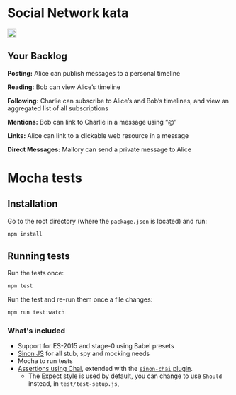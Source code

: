 # Social Network kata

<img src="http://kata-log.rocks/images/social_network.jpg" height="20px" width="20px" alt="cover"/>

## Your Backlog
**Posting:** Alice can publish messages to a personal timeline

**Reading:** Bob can view Alice’s timeline

**Following:** Charlie can subscribe to Alice’s and Bob’s timelines, and view an aggregated list of all subscriptions

**Mentions:** Bob can link to Charlie in a message using “@”

**Links:** Alice can link to a clickable web resource in a message

**Direct Messages:** Mallory can send a private message to Alice

# Mocha tests

## Installation

Go to the root directory (where the `package.json` is located) and run:

```bash
npm install
```

## Running tests

Run the tests once:

```bash
npm test
```

Run the test and re-run them once a file changes:

```bash
npm run test:watch
```

### What's included

* Support for ES-2015 and stage-0 using Babel presets
* [Sinon JS](http://sinonjs.org/) for all stub, spy and mocking needs
* Mocha to run tests
* [Assertions using Chai]((http://chaijs.com/api/bdd)), extended with the
  [`sinon-chai` plugin](https://github.com/domenic/sinon-chai).
  * The Expect style is used by default,
  you can change to use `Should` instead, in `test/test-setup.js`,
